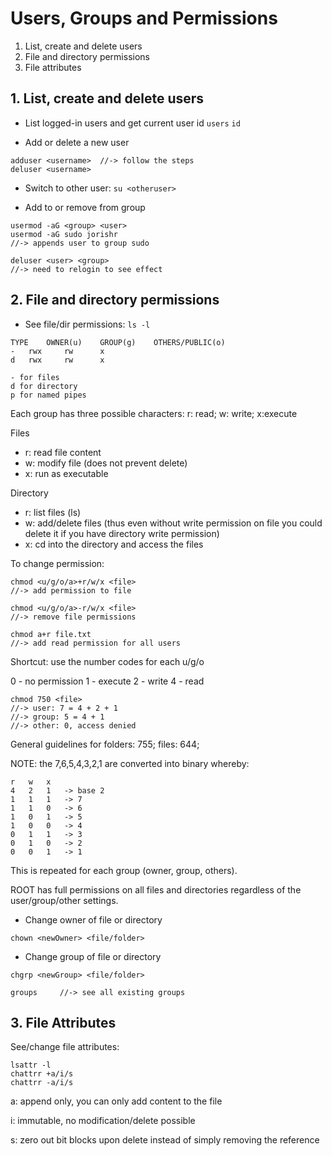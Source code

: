 # Users, Groups and Permissions
1. List, create and delete users
2. File and directory permissions
3. File attributes

## 1. List, create and delete users
* List logged-in users and get current user id
`users`
`id`

* Add or delete a new user
```
adduser <username> 	//-> follow the steps
deluser <username>
```
* Switch to other user: `su <otheruser>`

* Add to or remove from group
```
usermod -aG <group> <user>	
usermod -aG sudo jorishr	
//-> appends user to group sudo

deluser <user> <group>
//-> need to relogin to see effect
```

## 2. File and directory permissions
* See file/dir permissions: `ls -l`
```
TYPE 	OWNER(u)	GROUP(g)	OTHERS/PUBLIC(o)
-	rwx		rw		x
d	rwx		rw		x

- for files
d for directory
p for named pipes
```
Each group has three possible characters:
r: read; w: write; x:execute

Files
- r: read file content
- w: modify file (does not prevent delete)
- x: run as executable

Directory
- r: list files (ls)
- w: add/delete files (thus even without write permission on file you could delete it if you have directory write permission)
- x: cd into the directory and access the files

To change permission:
```
chmod <u/g/o/a>+r/w/x <file>		
//-> add permission to file

chmod <u/g/o/a>-r/w/x <file>		
//-> remove file permissions

chmod a+r file.txt		
//-> add read permission for all users
```

Shortcut: use the number codes for each u/g/o

0 - no permission
1 - execute
2 - write
4 - read
```
chmod 750 <file>
//-> user: 7 = 4 + 2 + 1
//-> group: 5 = 4 + 1
//-> other: 0, access denied
```
General guidelines for folders: 755; files: 644;

NOTE: the 7,6,5,4,3,2,1 are converted into binary whereby:
```
r	w	x
4	2	1	-> base 2
1	1	1	-> 7
1	1	0	-> 6
1	0	1	-> 5
1	0	0	-> 4
0	1	1	-> 3
0	1	0	-> 2
0	0	1	-> 1
```
This is repeated for each group (owner, group, others).	
	
ROOT has full permissions on all files and directories regardless of the user/group/other settings.

* Change owner of file or directory

`chown <newOwner> <file/folder>`

* Change group of file or directory

`chgrp <newGroup> <file/folder>`

`groups 	//-> see all existing groups`

## 3. File Attributes
See/change file attributes: 
```
lsattr -l
chattrr +a/i/s
chattrr -a/i/s
```
a: append only, you can only add content to the file

i: immutable, no modification/delete possible

s: zero out bit blocks upon delete instead of simply removing the reference